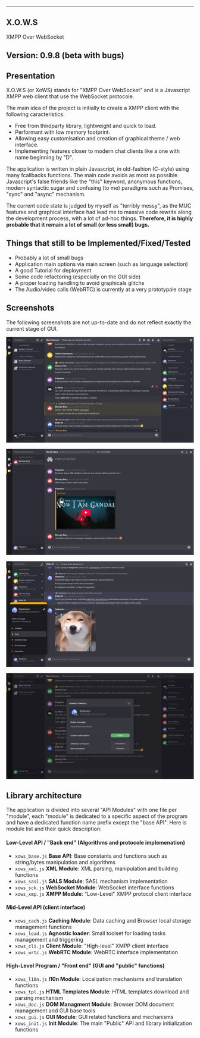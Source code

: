 ----------------------------------------------------------------------------------------
X.O.W.S
----------------------------------------------------------------------------------------

XMPP Over WebSocket


Version: 0.9.8 (beta with bugs)
----------------------------------------------------------------------------------------


Presentation
----------------------------------------------------------------------------------------
X.O.W.S (or XoWS) stands for "XMPP Over WebSocket" and is a Javascript XMPP web client 
that use the WebSocket protocole.

The main idea of the project is initially to create a XMPP client with the following 
caracteristics:
- Free from thirdparty library, lightweight and quick to load.
- Performant with low memory footprint.
- Allowing easy customisation and creation of graphical theme / web interface.
- Implementing features closer to modern chat clients like a one with name 
  beginning by "D".

The application is written in plain Javascript, in old-fashion (C-style) using many 
fcallbacks functions. The main code avoids as most as possible Javascript's false 
friends like the "this" keyword, anonymous functions, modern syntactic sugar and 
confusing (to me) paradigms such as Promises, "sync" and "async" mechanism.

The current code state is judged by myself as "terribly messy", as the MUC 
features and graphical interface had lead me to massive code rewrite along the 
development process, with a lot of ad-hoc things. **Therefore, it is highly 
probable that it remain a lot of small (or less small) bugs.**

Things that still to be Implemented/Fixed/Tested
----------------------------------------------------------------------------------------
 - Probably a lot of small bugs
 - Application main options via main screen (such as language selection)
 - A good Tutorial for deployment
 - Some code refactoring (especially on the GUI side)
 - A proper loading handling to avoid graphicals glitchs
 - The Audio/video calls (WebRTC) is currently at a very prototypale stage

Screenshots
----------------------------------------------------------------------------------------

The following screenshots are not up-to-date and do not reflect exactly the current 
stage of GUI.

![Multi-User Chat](snapshots/01.png)

![Private Message and Notification](snapshots/02.png)

![Chat Window with Menu](snapshots/03.png)

![Contact Profile Popup](snapshots/04.png)

Library architecture
----------------------------------------------------------------------------------------

The application is divided into several "API Modules" with one file per "module", each 
"module" is dedicated to a specific aspect of the program and have a dedicated function 
name prefix except the "base API". Here is module list and their quick description:

#### Low-Level API / "Back end" (Algorithms and protocole implemenation)

- `xows_base.js` **Base API**: Base constants and functions such as string/bytes manipulation and algorithms
- `xows_xml.js`  **XML Module**: XML parsing, manipulation and building functions
- `xows_sasl.js` **SALS Module**: SASL mechanism implementation
- `xows_sck.js`  **WebSocket Module**: WebSocket interface functions
- `xows_xmp.js`  **XMPP Module**: "Low-Level" XMPP protocol client interface

####  Mid-Level API (client interface)

- `xows_cach.js` **Caching Module**: Data caching and Browser local storage management functions
- `xows_load.js` **Agnostic loader**: Small toolset for loading tasks management and triggering
- `xows_cli.js`  **Client Module**: "High-level" XMPP client interface
- `xows_wrtc.js` **WebRTC Module**: WebRTC interface implementation

####  High-Level Program / "Front end" (GUI and "public" functions)

- `xows_l10n.js` **l10n Module**: Localization mechanisms and translation functions 
- `xows_tpl.js`  **HTML Templates Module**: HTML templates download and parsing mechanism
- `xows_doc.js`  **DOM Managment Module**: Browser DOM document management and GUI base tools
- `xows_gui.js`  **GUI Module**: GUI related functions and mechanisms
- `xows_init.js` **Init Module**: The main "Public" API and library initialization functions


